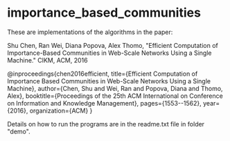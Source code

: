 # importance_based_communities
These are implementations of the algorithms in the paper: 

Shu Chen, Ran Wei, Diana Popova, Alex Thomo, "Efficient Computation of Importance-Based Communities in Web-Scale Networks Using a Single Machine." CIKM, ACM, 2016

@inproceedings{chen2016efficient,
  title={Efficient Computation of Importance Based Communities in Web-Scale Networks Using a Single Machine},
  author={Chen, Shu and Wei, Ran and Popova, Diana and Thomo, Alex},
  booktitle={Proceedings of the 25th ACM International on Conference on Information and Knowledge Management},
  pages={1553--1562},
  year={2016},
  organization={ACM}
}

Details on how to run the programs are in the readme.txt file in folder "demo".
